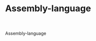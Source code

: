 # Assembly-language
# <h1 align="center">
  <br>
  Assembly-language
  <br>
  <a href="https://i.ytimg.com/vi/OTlOXd0C7tc/maxresdefault.jpg"></a>

</h1>


